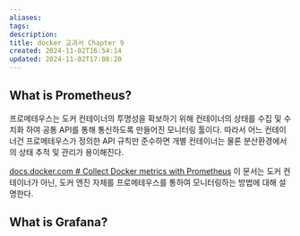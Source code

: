 ```yaml
---
aliases: 
tags: 
description:
title: docker 교과서 Chapter 9
created: 2024-11-02T16:54:14
updated: 2024-11-02T17:08:20
---
```


## What is Prometheus?

프로메테우스는 도커 컨테이너의 투명성을 확보하기 위해 컨테이너의 상태를 수집 및 수치화 하여 공통 API를 통해 통신하도록 만들어진 모니터링 툴이다. 따라서 어느 컨테이너건 프로메테우스가 정의한 API 규칙만 준수하면 개별 컨테이너는 물론 분산환경에서의 상태 추적 및 관리가 용이해진다.

[docs.docker.com # Collect Docker metrics with Prometheus](https://docs.docker.com/engine/daemon/prometheus/) 이 문서는 도커 컨테이너가 아닌, 도커 엔진 자체를 프로메테우스를 통하여 모니터링하는 방법에 대해 설명한다.

## What is Grafana?
